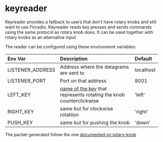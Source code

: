 # keyreader 

Keyreader provides a fallback to users that don't have rotary knobs and still want to use Finradio. Keyreader reads key presses and sends commands using the same protocol as rotary knob does. It can be used together with rotary knobs as an alternative input

The reader can be configured using these environment variables:

| Env Var | Description | Default |
|:---|:----|:---|
| LISTENER_ADDRESS| Address where the datagrams are sent to | localhost |
| LISTENER_PORT| Port on that address| 8001 |
| LEFT_KEY| [name of the key](https://nodejs.org/api/readline.html#readline_rl_write_data_key) that represents rotating the knob counterclickwise | 'left' |
| RIGHT_KEY| same but for clockwise rotatiion | 'right' |
| PUSH_KEY| same but for pushing the knob | 'down'


The packet generated follow the one [documented on rotary-knob](https://github.com/ramirogm/rotary-knob#rotary-knob)

